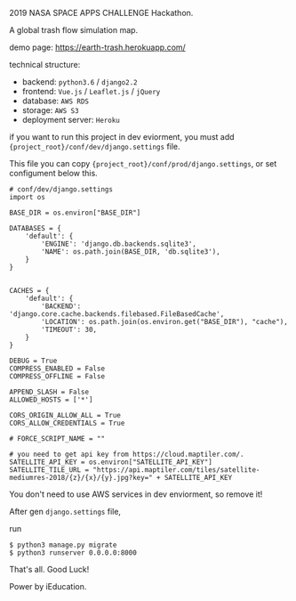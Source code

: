 2019 NASA SPACE APPS CHALLENGE Hackathon.

A global trash flow simulation map.

demo page: https://earth-trash.herokuapp.com/

technical structure: 

* backend: `python3.6` / `django2.2`
* frontend: `Vue.js` / `Leaflet.js` / `jQuery`
* database: `AWS RDS`
* storage: `AWS S3`
* deployment server: `Heroku`

if you want to run this project in dev eviorment, you must add `{project_root}/conf/dev/django.settings` file.

This file you can copy `{project_root}/conf/prod/django.settings`, or set configument below this.
```
# conf/dev/django.settings
import os

BASE_DIR = os.environ["BASE_DIR"]

DATABASES = {
    'default': {
        'ENGINE': 'django.db.backends.sqlite3',
        'NAME': os.path.join(BASE_DIR, 'db.sqlite3'),
    }
}


CACHES = {
    'default': {
        'BACKEND': 'django.core.cache.backends.filebased.FileBasedCache',
        'LOCATION': os.path.join(os.environ.get("BASE_DIR"), "cache"),
        'TIMEOUT': 30,
    }
}

DEBUG = True
COMPRESS_ENABLED = False
COMPRESS_OFFLINE = False

APPEND_SLASH = False
ALLOWED_HOSTS = ['*']

CORS_ORIGIN_ALLOW_ALL = True
CORS_ALLOW_CREDENTIALS = True

# FORCE_SCRIPT_NAME = ""

# you need to get api key from https://cloud.maptiler.com/.
SATELLITE_API_KEY = os.environ["SATELLITE_API_KEY"]
SATELLITE_TILE_URL = "https://api.maptiler.com/tiles/satellite-mediumres-2018/{z}/{x}/{y}.jpg?key=" + SATELLITE_API_KEY
```

You don't need to use AWS services in dev enviorment, so remove it!

After gen `django.settings` file,

run 
```
$ python3 manage.py migrate
$ python3 runserver 0.0.0.0:8000
```

That's all. Good Luck!

Power by iEducation.
